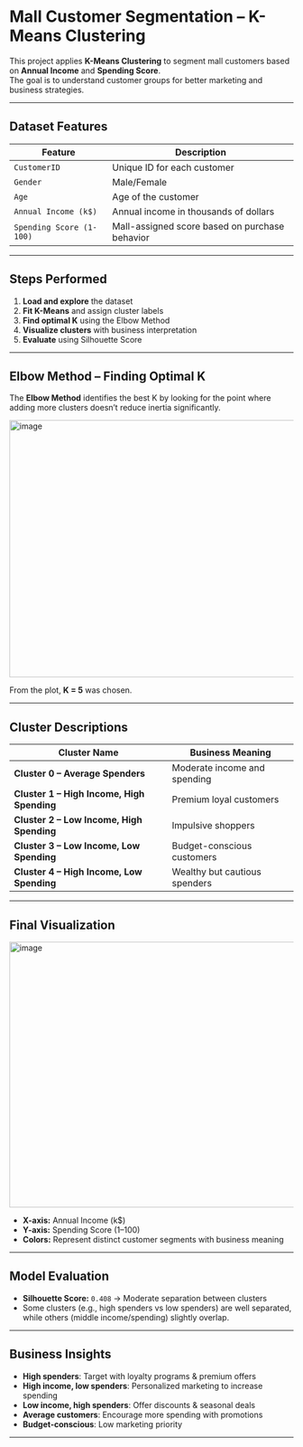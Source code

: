 # Mall Customer Segmentation – K-Means Clustering  

This project applies **K-Means Clustering** to segment mall customers based on **Annual Income** and **Spending Score**.  
The goal is to understand customer groups for better marketing and business strategies.  

---

## Dataset Features  

| Feature | Description |
|---------|-------------|
| `CustomerID` | Unique ID for each customer |
| `Gender` | Male/Female |
| `Age` | Age of the customer |
| `Annual Income (k$)` | Annual income in thousands of dollars |
| `Spending Score (1-100)` | Mall-assigned score based on purchase behavior |

---

## Steps Performed  

1. **Load and explore** the dataset  
2. **Fit K-Means** and assign cluster labels  
3. **Find optimal K** using the Elbow Method  
4. **Visualize clusters** with business interpretation  
5. **Evaluate** using Silhouette Score  

---

## Elbow Method – Finding Optimal K  

The **Elbow Method** identifies the best K by looking for the point where adding more clusters doesn’t reduce inertia significantly.  

<img width="571" height="455" alt="image" src="https://github.com/user-attachments/assets/1a954848-0e27-4569-b13a-77e1db2c4b30" />


From the plot, **K = 5** was chosen.  

---

## Cluster Descriptions  

| Cluster Name | Business Meaning |
|--------------|------------------|
| **Cluster 0 – Average Spenders**  | Moderate income and spending |
| **Cluster 1 – High Income, High Spending**  | Premium loyal customers |
| **Cluster 2 – Low Income, High Spending**  | Impulsive shoppers |
| **Cluster 3 – Low Income, Low Spending**  | Budget-conscious customers |
| **Cluster 4 – High Income, Low Spending**  | Wealthy but cautious spenders |

---

## Final Visualization  

<img width="1020" height="470" alt="image" src="https://github.com/user-attachments/assets/beb38555-942e-43b6-9d2a-3f252043f596" />


- **X-axis:** Annual Income (k$)  
- **Y-axis:** Spending Score (1–100)  
- **Colors:** Represent distinct customer segments with business meaning  

---

## Model Evaluation  

- **Silhouette Score:** `0.408` → Moderate separation between clusters  
- Some clusters (e.g., high spenders vs low spenders) are well separated,  
  while others (middle income/spending) slightly overlap.

---

## Business Insights  

- **High spenders**: Target with loyalty programs & premium offers  
- **High income, low spenders**: Personalized marketing to increase spending  
- **Low income, high spenders**: Offer discounts & seasonal deals  
- **Average customers**: Encourage more spending with promotions  
- **Budget-conscious**: Low marketing priority  

---


